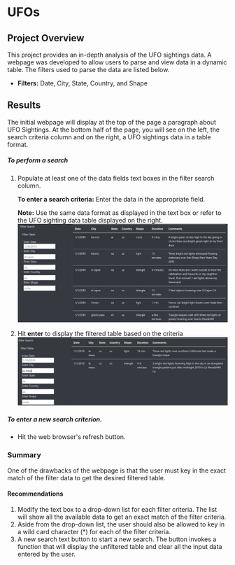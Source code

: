 # UFOs
## Project Overview

   This project provides an in-depth analysis of the UFO sightings data. A webpage was developed to allow users to parse and view data in a dynamic table. The filters used to parse the data are listed below. 

- **Filters:** Date, City, State, Country, and Shape
 
## Results

The initial webpage will display at the top of the page a paragraph about UFO Sightings. At the bottom half of the page, you will see on the left, the search criteria column and on the right, a  UFO sightings data in a table format.  
##### To perform a search
 
  1. Populate at least one of the data fields text boxes in the filter search column.

     **To enter a search criteria:** Enter the data in the appropriate field.

        **Note:**  Use the same data format as displayed in the text box or refer to the UFO sighting data table displayed on the right.
        ![alt tag](https://github.com/fmgribbon/UFOs/blob/main/images/bottonHalf.PNG)
        
2. Hit **enter** to display the filtered table based on the criteria
   ![alt tag](https://github.com/fmgribbon/UFOs/blob/main/images/searchResults.PNG)
 
##### To enter a new search criterion.
 
 - Hit the web browser's refresh button. 
 

### Summary

   One of the drawbacks of the webpage is that the user must key in  the exact match of the filter data to get the desired filtered table. 

#### Recommendations

1.	Modify the text box to a  drop-down list for each filter criteria. The list will  show all the available data to get an exact match of the filter criteria.
2.	Aside from the drop-down list, the user should also be allowed to key in a wild card character (*)  for each of the filter criteria.
3.	A new search text button to start a new search. The button invokes a function that will display the unfiltered table and clear all the input data entered by the user.
